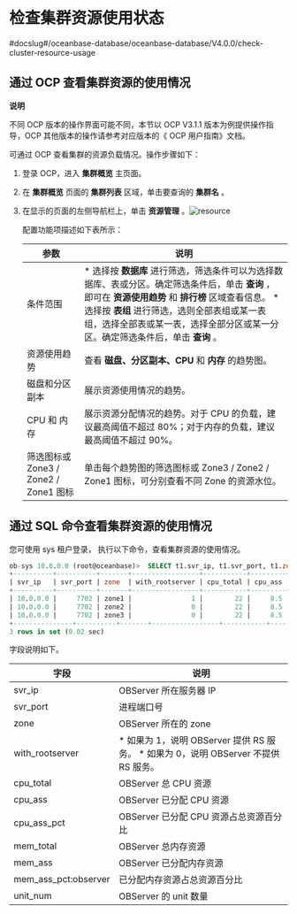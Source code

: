 检查集群资源使用状态 
===============================
#docslug#/oceanbase-database/oceanbase-database/V4.0.0/check-cluster-resource-usage


通过 OCP 查看集群资源的使用情况 
---------------------------------------

**说明**



不同 OCP 版本的操作界面可能不同，本节以 OCP V3.1.1 版本为例提供操作指导，OCP 其他版本的操作请参考对应版本的《 OCP 用户指南》文档。

可通过 OCP 查看集群的资源负载情况。操作步骤如下：

1. 登录 OCP，进入 **集群概览** 主页面。

   

2. 在 **集群概览** 页面的 **集群列表** 区域，单击要查询的 **集群名** 。

   

3. 在显示的页面的左侧导航栏上，单击 **资源管理** 。![resource](https://help-static-aliyun-doc.aliyuncs.com/assets/img/zh-CN/0139290461/p377891.png)

   配置功能项描述如下表所示：
   

   |               参数               |                                                                                                                            说明                                                                                                                            |
   |--------------------------------|----------------------------------------------------------------------------------------------------------------------------------------------------------------------------------------------------------------------------------------------------------|
   | 条件范围                           | * 选择按 **数据库** 进行筛选，筛选条件可以为选择数据库、表或分区。确定筛选条件后，单击 **查询** ，即可在 **资源使用趋势** 和 **排行榜** 区域查看信息。   * 选择按 **表组** 进行筛选，选则全部表组或某一表组，选择全部表或某一表，选择全部分区或某一分区。确定筛选条件后，单击 **查询** 。    |
   | 资源使用趋势                         | 查看 **磁盘、分区副本、CPU** 和 **内存** 的趋势图。                                                                                                                                                                                                                        |
   | 磁盘和分区副本                        | 展示资源使用情况的趋势。                                                                                                                                                                                                                                             |
   | CPU 和 内存                       | 展示资源分配情况的趋势。对于 CPU 的负载，建议最高阈值不超过 80%；对于内存的负载，建议最高阈值不超过 90%。                                                                                                                                                                                              |
   | 筛选图标或 Zone3 / Zone2 / Zone1 图标 | 单击每个趋势图的筛选图标或 Zone3 / Zone2 / Zone1 图标，可分别查看不同 Zone 的资源水位。                                                                                                                                                                                               |

   




通过 SQL 命令查看集群资源的使用情况 
-----------------------------------------

您可使用 sys 租户登录， 执行以下命令，查看集群资源的使用情况。

```sql
ob-sys 10.0.0.0 (root@oceanbase)>  SELECT t1.svr_ip, t1.svr_port, t1.zone, t2.with_rootserver, t1.cpu_total, t1.cpu_assigned cpu_ass, t1.cpu_assigned_percent cpu_ass_pct, round(t1.mem_total/1024/1024/1024,1) "mem_total(G)", round(t1.mem_assigned/1024/1024/1024,1) "mem_ass(G)", t1.mem_assigned_percent mem_ass_pct, t1.unit_num  FROM __all_virtual_server_stat t1 JOIN __all_server t2 ON (t1.svr_ip=t2.svr_ip) ORDER BY zone;
+----------+----------+-------+-----------------+-----------+---------+-------------+--------------+------------+-------------+----------+
| svr_ip   | svr_port | zone  | with_rootserver | cpu_total | cpu_ass | cpu_ass_pct | mem_total(G) | mem_ass(G) | mem_ass_pct | unit_num |
+----------+----------+-------+-----------------+-----------+---------+-------------+--------------+------------+-------------+----------+
| 10.0.0.0 |     7702 | zone1 |               1 |        22 |     8.5 |          38 |         25.1 |       21.3 |          84 |        3 |
| 10.0.0.0 |     7702 | zone2 |               0 |        22 |     8.5 |          38 |         25.1 |       21.3 |          84 |        3 |
| 10.0.0.0 |     7702 | zone3 |               0 |        22 |     8.5 |          38 |         25.1 |       21.3 |          84 |        3 |
+---------------+----------+-------+-----------------+-----------+---------+-------------+--------------+------------+-------------+----------+
3 rows in set (0.02 sec)
```



字段说明如下。


|          字段          |                                                                          说明                                                                          |
|----------------------|------------------------------------------------------------------------------------------------------------------------------------------------------|
| svr_ip               | OBServer 所在服务器 IP                                                                                                                                    |
| svr_port             | 进程端口号                                                                                                                                                |
| zone                 | OBServer 所在的 zone                                                                                                                                    |
| with_rootserver      | * 如果为 1，说明 OBServer 提供 RS 服务。   * 如果为 0，说明 OBServer 不提供 RS 服务。    |
| cpu_total            | OBServer 总 CPU 资源                                                                                                                                    |
| cpu_ass              | OBServer 已分配 CPU 资源                                                                                                                                  |
| cpu_ass_pct          | OBServer 已分配 CPU 资源占总资源百分比                                                                                                                           |
| mem_total            | OBServer 总内存资源                                                                                                                                       |
| mem_ass              | OBServer 已分配内存资源                                                                                                                                     |
| mem_ass_pct:observer | 已分配内存资源占总资源百分比                                                                                                                                       |
| unit_num             | OBServer 的 unit 数量                                                                                                                                   |




